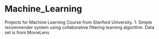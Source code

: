 # Machine_Learning

Projects for Machine Learning Course from Stanford University.
1: Simple recommender system using collaborative filtering learning algorithm.
Data set is from MovieLens
